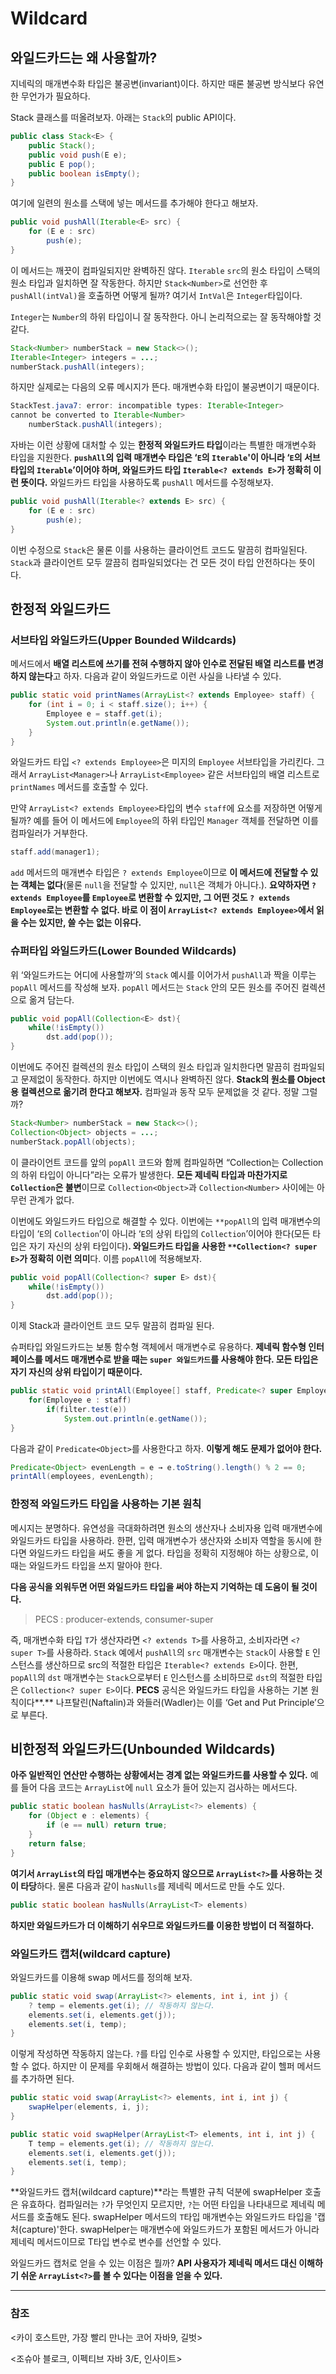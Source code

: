 # Wildcard

## 와일드카드는 왜 사용할까?

지네릭의 매개변수화 타입은 불공변(invariant)이다. 하지만 때론 불공변 방식보다 유연한 무언가가 필요하다.

Stack 클래스를 떠올려보자. 아래는 `Stack`의 public API이다.

```java
public class Stack<E> {
    public Stack();
    public void push(E e);
    public E pop();
    public boolean isEmpty();
}
```

여기에 일련의 원소를 스택에 넣는 메서드를 추가해야 한다고 해보자.

```java
public void pushAll(Iterable<E> src) {
    for (E e : src)
        push(e);
}
```

이 메서드는 깨끗이 컴파일되지만 완벽하진 않다. `Iterable` `src`의 원소 타입이 스택의 원소 타입과 일치하면 잘 작동한다. 하지만 `Stack<Number>`로 선언한 후 `pushAll(intVal)`을 호출하면 어떻게 될까? 여기서 `IntVal`은 `Integer`타입이다.

`Integer`는 `Number`의 하위 타입이니 잘 동작한다. 아니 논리적으로는 잘 동작해야할 것 같다.

```java
Stack<Number> numberStack = new Stack<>();
Iterable<Integer> integers = ...;
numberStack.pushAll(integers);
```

하지만 실제로는 다음의 오류 메시지가 뜬다. 매개변수화 타입이 불공변이기 때문이다.

```java
StackTest.java7: error: incompatible types: Iterable<Integer>
cannot be converted to Iterable<Number>
    numberStack.pushAll(integers);
```

자바는 이런 상황에 대처할 수 있는 **한정적 와일드카드 타입**이라는 특별한 매개변수화 타입을 지원한다. **`pushAll`의 입력 매개변수 타입은 ‘`E`의 `Iterable`'이 아니라 ‘`E`의 서브 타입의 `Iterable`’이어야 하며, 와일드카드 타입 `Iterable<? extends E>`가 정확히 이런 뜻이다.** 와일드카드 타입을 사용하도록 `pushAll` 메서드를 수정해보자.

```java
public void pushAll(Iterable<? extends E> src) {
    for (E e : src)
        push(e);
}
```

이번 수정으로 `Stack`은 물론 이를 사용하는 클라이언트 코드도 말끔히 컴파일된다. `Stack`과 클라이언트 모두 깔끔히 컴파일되었다는 건 모든 것이 타입 안전하다는 뜻이다.

## 한정적 와일드카드

### 서브타입 와일드카드(Upper Bounded Wildcards)

메서드에서 **배열 리스트에 쓰기를 전혀 수행하지 않아 인수로 전달된 배열 리스트를 변경하지 않는다**고 하자. 다음과 같이 와일드카드로 이런 사실을 나타낼 수 있다.

```java
public static void printNames(ArrayList<? extends Employee> staff) {
    for (int i = 0; i < staff.size(); i++) {
        Employee e = staff.get(i);
        System.out.println(e.getName());
    }
}
```

와일드카드 타입 `<? extends Employee>`은 미지의 `Employee` 서브타입을 가리킨다. 그래서 `ArrayList<Manager>`나 `ArrayList<Employee>` 같은 서브타입의 배열 리스트로 `printNames` 메서드를 호출할 수 있다.

만약 `ArrayList<? extends Employee>`타입의 변수 `staff`에 요소를 저장하면 어떻게 될까? 예를 들어 이 메서드에 `Employee`의 하위 타입인 `Manager` 객체를 전달하면 이를 컴파일러가 거부한다.

```java
staff.add(manager1);
```

`add` 메서드의 매개변수 타입은 `? extends Employee`이므로 **이 메서드에 전달할 수 있는 객체는 없다**(물론 `null`을 전달할 수 있지만, `null`은 객체가 아니다.). **요약하자면 `? extends Employee`를 `Employee`로 변환할 수 있지만, 그 어떤 것도 `? extends Employee`로는 변환할 수 없다. 바로 이 점이 `ArrayList<? extends Employee>`에서 읽을 수는 있지만, 쓸 수는 없는 이유다.**

### 슈퍼타입 와일드카드(Lower Bounded Wildcards)

위 ‘와일드카드는 어디에 사용할까’의 `Stack` 예시를 이어가서 `pushAll`과 짝을 이루는 `popAll` 메서드를 작성해 보자. `popAll` 메서드는 `Stack` 안의 모든 원소를 주어진 컬렉션으로 옮겨 담는다. 

```java
public void popAll(Collection<E> dst){
	while(!isEmpty())
		dst.add(pop());
}
```

이번에도 주어진 컬렉션의 원소 타입이 스택의 원소 타입과 일치한다면 말끔히 컴파일되고 문제없이 동작한다. 하지만 이번에도 역시나 완벽하진 않다. **Stack<Number>의 원소를 Object용 컬렉션으로 옮기려 한다고 해보자.** 컴파일과 동작 모두 문제없을 것 같다. 정말 그럴까?

```java
Stack<Number> numberStack = new Stack<>();
Collection<Object> objects = ...;
numberStack.popAll(objects);
```

이 클라이언트 코드를 앞의 `popAll` 코드와 함께 컴파일하면 “Collection<Object>는 Collection<Number>의 하위 타입이 아니다”라는 오류가 발생한다. **모든 제네릭 타입과 마찬가지로 `Collection`은 불변**이므로 `Collection<Object>`과 `Collection<Number>` 사이에는 아무런 관계가 없다. 

이번에도 와일드카드 타입으로 해결할 수 있다. 이번에는 `**popAll`의 입력 매개변수의 타입이 ‘`E`의 `Collection`’이 아니라 ‘`E`의 상위 타입의 `Collection`’이어야 한다(모든 타입은 자기 자신의 상위 타입이다)**. 와일드카드 타입을 사용한 `**Collection<? super E>`가 정확히 이런 의미**다. 이름 `popAll`에 적용해보자.

```java
public void popAll(Collection<? super E> dst){
	while(!isEmpty())
		dst.add(pop());
}
```

이제 Stack과 클라이언트 코드 모두 말끔히 컴파일 된다.

슈퍼타입 와일드카드는 보통 함수형 객체에서 매개변수로 유용하다. **제네릭 함수형 인터페이스를 메서드 매개변수로 받을 때는 `super 와일드카드`를 사용해야 한다. 모든 타입은 자기 자신의 상위 타입이기 때문이다.**

```java
public static void printAll(Employee[] staff, Predicate<? super Employee> filter){
    for(Employee e : staff)
        if(filter.test(e))
            System.out.println(e.getName());
}
```

다음과 같이 `Predicate<Object>`를 사용한다고 하자. **이렇게 해도 문제가 없어야 한다.**

```java
Predicate<Object> evenLength = e → e.toString().length() % 2 == 0;
printAll(employees, evenLength);
```

### 한정적 와일드카드 타입을 사용하는 기본 원칙

메시지는 분명하다. 유연성을 극대화하려면 원소의 생산자나 소비자용 입력 매개변수에 와일드카드 타입을 사용하라. 한편, 입력 매개변수가 생산자와 소비자 역할을 동시에 한다면 와일드카드 타입을 써도 좋을 게 없다. 타입을 정확히 지정해야 하는 상황으로, 이때는 와일드카드 타입을 쓰지 말아야 한다.

**다음 공식을 외워두면 어떤 와일드카드 타입을 써야 하는지 기억하는 데 도움이 될 것이다.**

> PECS : producer-extends, consumer-super
> 

즉, 매개변수화 타입 `T`가 생산자라면 `<? extends T>`를 사용하고, 소비자라면 `<? super T>`를 사용하라. `Stack` 예에서 `pushAll`의 `src` 매개변수는 `Stack`이 사용할 `E` 인스턴스를 생산하므로 src의 적절한 타입은 `Iterable<? extends E>`이다. 한편, `popAll`의 `dst` 매개변수는 `Stack`으로부터 `E` 인스턴스를 소비하므로 `dst`의 적절한 타입은 `Collection<? super E>`이다. **PECS** 공식은 와일드카드 타입을 사용하는 기본 원칙이다**.** 나프탈린(Naftalin)과 와들러(Wadler)는 이를 ‘Get and Put Principle’으로 부른다.

## 비한정적 와일드카드(Unbounded Wildcards)

**아주 일반적인 연산만 수행하는 상황에서는 경계 없는 와일드카드를 사용할 수 있다.** 예를 들어 다음 코드는 `ArrayList`에 `null` 요소가 들어 있는지 검사하는 메서드다.

```java
public static boolean hasNulls(ArrayList<?> elements) {
    for (Object e : elements) {
        if (e == null) return true;
    }
    return false;
}
```

**여기서 `ArrayList`의 타입 매개변수는 중요하지 않으므로 `ArrayList<?>`를 사용하는 것이 타당**하다. 물론 다음과 같이 `hasNulls`를 제네릭 메서드로 만들 수도 있다.

```java
public static boolean hasNulls(ArrayList<T> elements)
```

**하지만 와일드카드가 더 이해하기 쉬우므로 와일드카드를 이용한 방법이 더 적절하다.**

### 와일드카드 캡처(wildcard capture)

와일드카드를 이용해 swap 메서드를 정의해 보자.

```java
public static void swap(ArrayList<?> elements, int i, int j) {
    ? temp = elements.get(i); // 작동하지 않는다.
    elements.set(i, elements.get(j));
    elements.set(i, temp);
}
```

이렇게 작성하면 작동하지 않는다. `?`를 타입 인수로 사용할 수 있지만, 타입으로는 사용할 수 없다. 하지만 이 문제를 우회해서 해결하는 방법이 있다. 다음과 같이 헬퍼 메서드를 추가하면 된다.

```java
public static void swap(ArrayList<?> elements, int i, int j) {
    swapHelper(elements, i, j);
}
```

```java
public static void swapHelper(ArrayList<T> elements, int i, int j) {
    T temp = elements.get(i); // 작동하지 않는다.
    elements.set(i, elements.get(j));
    elements.set(i, temp);
}
```

**와일드카드 캡처(wildcard capture)**라는 특별한 규칙 덕분에 swapHelper 호출은 유효하다. 컴파일러는 `?`가 무엇인지 모르지만, `?`는 어떤 타입을 나타내므로 제네릭 메서드를 호출해도 된다. swapHelper 메서드의 `T`타입 매개변수는 와일드카드 타입을 '캡처(capture)'한다. swapHelper는 매개변수에 와일드카드가 포함된 메서드가 아니라 제네릭 메서드이므로 T타입 변수로 변수를 선언할 수 있다.

와일드카드 캡처로 얻을 수 있는 이점은 뭘까? **API 사용자가 제네릭 메서드 대신 이해하기 쉬운 `ArrayList<?>`를 볼 수 있다는 이점을 얻을 수 있다.**

---

### 참조

<카이 호스트만, 가장 빨리 만나는 코어 자바9, 길벗>

<조슈아 블로크, 이펙티브 자바 3/E, 인사이트>
